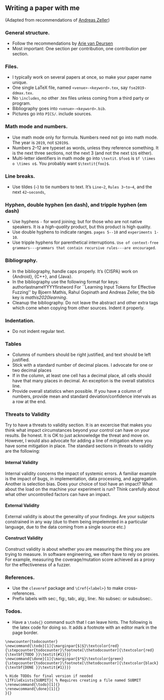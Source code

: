 ## Writing a paper with me

(Adapted from recommendations of [Andreas Zeller](https://andreas-zeller.info/2013/04/05/my-top-ten-presentation-issues-in.html))

### General structure.

 * Follow the recommendations by [Arie van Deursen](https://avandeursen.com/2013/07/10/research-paper-writing-recommendations/)
 * Most important: One section per contribution, one contribution per section.

### Files.  

* I typically work on several papers at once, so make your paper name unique.
* One single LaTeX file, named `<venue>-<keyword>.tex`, say `fse2019-ddmax.tex`.
* No `\includes`, no other .tex files unless coming from a third party or program.
* Bibliography goes into `<venue>-<keyword>.bib`.
* Pictures go into `PICS/`. include sources.

### Math mode and numbers.  

* Use math mode only for formula.  Numbers need not go into math mode.  The year is `2019`, not `$2019$`.
* Numbers 2–12 are typeset as words, unless they reference something.  It is the next three sections, not the next 3 (and not the next `$3$` either).
* Multi-letter identifiers in math mode go into `\textit`.  `$foo$` is `$f \times o \times o$`.  You probably want `$\textit{foo}$`.

### Line breaks.

* Use tildes (`~`) to tie numbers to text.  It’s `Line~2`, `Rules 3~to~4`, and the next `42~seconds`,

### Hyphen, double hyphen (en dash), and tripple hyphen (em dash)
* Use hyphens `-` for word joining; but for those who are not native speakers. It is a *high-quality* product, but this product is high quality.
* Use double hyphens to indicate ranges. `pages 5--10` and `experiments 1-10`.
* Use tripple hyphens for parenthetical interruptions. `Use of context-free grammars---grammars that contain recursive rules---are encouraged`.

### Bibliography.

* In the bibliography, handle caps properly.  It’s {CISPA} work on {Android}, {C++}, and {Java}.
* In the bibliography use the following format for keys:
  authorlastnameYYYYfirstword For ``Learning Input Tokens for Effective Fuzzing'' by Bjoern Mathis, Rahul Gopinath and Andreas Zeller, the bib key is *mathis2020learning*.
* Cleanup the bibliography. Do not leave the abstract and other extra tags which come when copying from other sources. Indent it properly.

### Indentation.

* Do not indent regular text.

### Tables

* Columns of numbers should be right justified, and text should be left justified.
* Stick with a standard number of decimal places. I advocate for one or two decimal places
* If in the column, at least one cell has a decimal place, all cells should have that many places in decimal. An exception is the overall statistics line.
* Provide overall statistics when possible. If you have a column of numbers, provide mean and standard deviation/confidence intervals as a row at the end.

### Threats to Validity

Try to have a threats to validity section. It is an excercise that makes you think what impact circumstances beyond your control can have on your results. Be honest. It is OK to just acknowledge the threat and move on. However, I would also advocate for adding a line of mitigation where you have some mitigation in place. The standard sections in threats to validity are the following:

#### Internal Validity
Internal validity concerns the impact of systemic errors. A familiar example is the impact of bugs, in implementation, data processing, and aggregation. Another is selection bias. Does your choice of tool have an impact? What about the load on the machine your experiment is run? Think carefully about what other uncontrolled factors can have an impact.

#### External Validity
External validity is about the generality of your findings. Are your subjects constrained in any way (due to them being impelemnted in a particular language, due to the data coming from a single source etc.)

#### Construct Validity
Construct validity is about whether you are measuring the thing you are trying to measure. In software engineering, we often have to rely on proxies. For example, measuring the coverage/mutation score achieved as a proxy for the effectiveness of a fuzzer.

### References.

* Use the `cleveref` package and `\Cref{<label>}` to make cross-references.
* Prefix labels with sec:, fig:, tab:, alg:, line:.  No subsec: or subsubsec:.

### Todos.

* Have a `\todo{}` command such that I can leave hints. The following is the
  latex code for doing so. It adds a footnote with an editor mark in the page
  border.

```
\newcounter{todocounter}
\newcommand{\todo}[1]{\marginpar{$|$}\textcolor{red}{\stepcounter{todocounter}\footnote[\thetodocounter]{\textcolor{red}{\textbf{TODO }}\textit{#1}}}}
\newcommand{\done}[1]{\marginpar{$*$}\textcolor{green}{\stepcounter{todocounter}\footnote[\thetodocounter]{\textcolor{black}{\textbf{DONE }}\textit{#1}}}}

% Hide TODOs for final version if needed
\IfFileExists{SUBMIT}{ % Requires creating a file named SUBMIT
\renewcommand{\todo}[1]{}
\renewcommand{\done}[1]{}
}{}
```

